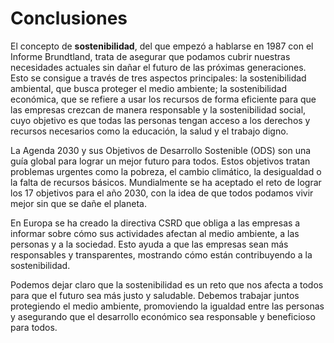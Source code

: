 # Conclusiones

El concepto de **sostenibilidad**, del que empezó a hablarse en 1987 con el Informe Brundtland, trata de asegurar que podamos cubrir nuestras necesidades actuales sin dañar el futuro de las próximas generaciones. Esto se consigue a través de tres aspectos principales: la sostenibilidad ambiental, que busca proteger el medio ambiente; la sostenibilidad económica, que se refiere a usar los recursos de forma eficiente para que las empresas crezcan de manera responsable y la sostenibilidad social, cuyo objetivo es que todas las personas tengan acceso a los derechos y recursos necesarios como la educación, la salud y el trabajo digno.

La Agenda 2030 y sus Objetivos de Desarrollo Sostenible (ODS) son una guía global para lograr un mejor futuro para todos. Estos objetivos tratan problemas urgentes como la pobreza, el cambio climático, la desigualdad o la falta de recursos básicos. Mundialmente se ha aceptado el reto de lograr los 17 objetivos para el año 2030, con la idea de que todos podamos vivir mejor sin que se dañe el planeta.

En Europa se ha creado la directiva CSRD que obliga a las empresas a informar sobre cómo sus actividades afectan al medio ambiente, a las personas y a la sociedad. Esto ayuda a que las empresas sean más responsables y transparentes, mostrando cómo están contribuyendo a la sostenibilidad.

Podemos dejar claro que la sostenibilidad es un reto que nos afecta a todos para que el futuro sea más justo y saludable. Debemos trabajar juntos protegiendo el medio ambiente, promoviendo la igualdad entre las personas y asegurando que el desarrollo económico sea responsable y beneficioso para todos.
